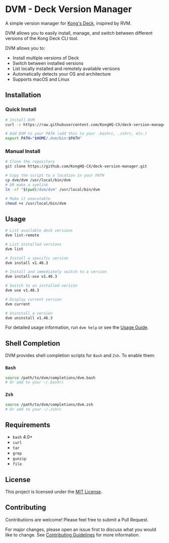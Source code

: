 # DVM - Deck Version Manager

A simple version manager for
[Kong's Deck](https://github.com/Kong/deck), inspired by RVM.

DVM allows you to easily install, manage, and switch between different versions
of the Kong Deck CLI tool.

DVM allows you to:

- Install multiple versions of Deck
- Switch between installed versions
- List locally installed and remotely available versions
- Automatically detects your OS and architecture
- Supports macOS and Linux

## Installation

### Quick Install

```bash
# Install DVM
curl -s https://raw.githubusercontent.com/KongHQ-CX/deck-version-manager/main/install.sh | bash

# Add DVM to your PATH (add this to your .bashrc, .zshrc, etc.)
export PATH="$HOME/.dvm/bin:$PATH"
```

### Manual Install

```bash
# Clone the repository
git clone https://github.com/KongHQ-CX/deck-version-manager.git

# Copy the script to a location in your PATH
cp dvm/dvm /usr/local/bin/dvm
# OR make a symlink
ln -sf "$(pwd)/dvm/dvm" /usr/local/bin/dvm

# Make it executable
chmod +x /usr/local/bin/dvm
```

## Usage

```bash
# List available deck versions
dvm list-remote

# List installed versions
dvm list

# Install a specific version
dvm install v1.46.3

# Install and immediately switch to a version
dvm install-use v1.46.3

# Switch to an installed version
dvm use v1.46.3

# Display current version
dvm current

# Uninstall a version
dvm uninstall v1.46.3
```

For detailed usage information, run `dvm help` or see the [Usage Guide](docs/USAGE.md).

## Shell Completion

DVM provides shell completion scripts for `Bash` and `Zsh`. To enable them:

### `Bash`

```bash
source /path/to/dvm/completions/dvm.bash
# Or add to your ~/.bashrc
```

### `Zsh`

```bash
source /path/to/dvm/completions/dvm.zsh
# Or add to your ~/.zshrc
```

## Requirements

- `bash` 4.0+
- `curl`
- `tar`
- `grep`
- `gunzip`
- `file`

## License

This project is licensed under the [MIT License](LICENSE).

## Contributing

Contributions are welcome! Please feel free to submit a Pull Request.

For major changes, please open an issue first to discuss what you would like to
change. See [Contributing Guidelines](docs/CONTRIBUTING.md) for more information.
